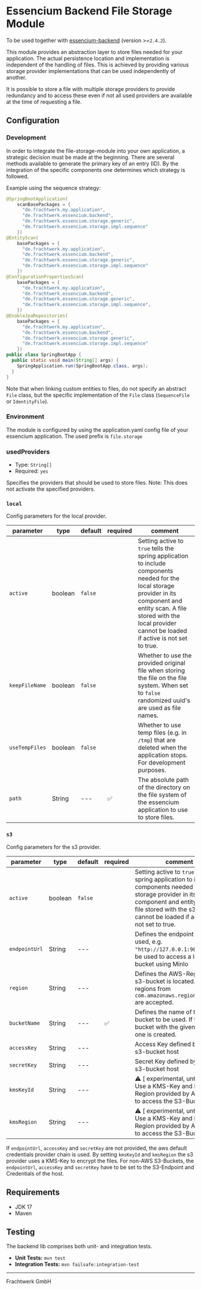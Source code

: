 # Essencium Backend File Storage Module

To be used together with [essencium-backend](https://github.com/Frachtwerk/essencium-backend) (version >=`2.4.2`).

This module provides an abstraction layer to store files needed for your application. The actual persistence location and implementation is independent of the handling of files. This is achieved by providing various storage provider implementations that can be used independently of another.

It is possible to store a file with multiple storage providers to provide redundancy and to access these even if not all
used providers are available at the time of requesting a file.

## Configuration

### Development

In order to integrate the file-storage-module into your own application, a strategic decision must be made at the beginning. There are several methods available to generate the primary key of an entry (ID). By the integration of the specific components one determines which strategy is followed.

Example using the sequence strategy:
```java
@SpringBootApplication(
    scanBasePackages = {
      "de.frachtwerk.my.application",
      "de.frachtwerk.essencium.backend",
      "de.frachtwerk.essencium.storage.generic",
      "de.frachtwerk.essencium.storage.impl.sequence"
    })
@EntityScan(
    basePackages = {
      "de.frachtwerk.my.application",
      "de.frachtwerk.essencium.backend",
      "de.frachtwerk.essencium.storage.generic",
      "de.frachtwerk.essencium.storage.impl.sequence"
    })
@ConfigurationPropertiesScan(
    basePackages = {
      "de.frachtwerk.my.application",
      "de.frachtwerk.essencium.backend",
      "de.frachtwerk.essencium.storage.generic",
      "de.frachtwerk.essencium.storage.impl.sequence",
    })
@EnableJpaRepositories(
    basePackages = {
      "de.frachtwerk.my.application",
      "de.frachtwerk.essencium.backend",
      "de.frachtwerk.essencium.storage.generic",
      "de.frachtwerk.essencium.storage.impl.sequence"
    })
public class SpringBootApp {
  public static void main(String[] args) {
    SpringApplication.run(SpringBootApp.class, args);
  }
}
```

Note that when linking custom entities to files, do not specify an abstract `File` class, but the specific implementation of the `File` class (`SequenceFile` or `IdentityFile`).

### Environment

The module is configured by using the application.yaml config file of your essencium application. The used prefix is `file.storage`

### usedProviders

- Type: `String[]`
- Required: `yes`

Specifies the providers that should be used to store files. Note: This does not activate the specified providers.

### `local`

Config parameters for the local provider.

| parameter      | type    | default | required           | comment                                                                                                                                                                                                                                  |
|----------------|---------|---------|--------------------|------------------------------------------------------------------------------------------------------------------------------------------------------------------------------------------------------------------------------------------|
| `active`       | boolean | `false` |                    | Setting active to `true` tells the spring application to include components needed for the local storage provider in its component and entity scan. A file stored with the local provider cannot be loaded if active is not set to true. |
| `keepFileName` | boolean | `false` |                    | Whether to use the provided original file when storing the file on the file system. When set to `false` randomized uuid's are used as file names.                                                                                        |
| `useTempFiles` | boolean | `false` |                    | Whether to use temp files (e.g. in `/tmp`) that are deleted when the application stops. For development purposes.                                                                                                                        |
| `path`         | String  | ---     | :white_check_mark: | The absolute path of the directory on the file system of the essencium application to use to store files.                                                                                                                                  |

### `s3`

Config parameters for the s3 provider.

| parameter     | type    | default | required           | comment                                                                                                                                                                                                                            |
|---------------|---------|---------|--------------------|------------------------------------------------------------------------------------------------------------------------------------------------------------------------------------------------------------------------------------|
| `active`      | boolean | `false` |                    | Setting active to `true` tells the spring application to include components needed for the s3 storage provider in its component and entity scan. A file stored with the s3 provider cannot be loaded if active is not set to true. |
| `endpointUrl` | String  | ---     |                    | Defines the endpoint URI to be used, e.g. `"http://127.0.0.1:9000"` can be used to access a local S3-bucket using MinIo                                                                                                            |
| `region`      | String  | ---     |                    | Defines the AWS-Region the s3-bucket is located. All regions from `com.amazonaws.regions.Regions` are accepted.                                                                                                                    |
| `bucketName`  | String  | ---     | :white_check_mark: | Defines the name of the s3-bucket to be used. If there is no bucket with the given name, one is created.                                                                                                                           |
| `accessKey`   | String  | ---     |                    | Access Key defined by your s3-bucket host                                                                                                                                                                                          |
| `secretKey`   | String  | ---     |                    | Secret Key defined by your s3-bucket host                                                                                                                                                                                          |
| `kmsKeyId`    | String  | ---     |                    | :warning: [ experimental, untested ] Use a KMS-Key and KMS-Region provided by AWS IAM to access the S3-Bucket.                                                                                                                     |
| `kmsRegion`   | String  | ---     |                    | :warning: [ experimental, untested ] Use a KMS-Key and KMS-Region provided by AWS IAM to access the S3-Bucket.                                                                                                                     |

If  `endpointUrl`, `accessKey` and `secretKey` are not provided, the aws default credentials provider chain is used. By
setting `kmsKeyId` and `kmsRegion` the s3 provider uses a KMS-Key to encrypt the files.
For non-AWS S3-Buckets, the `endpointUrl`, `accessKey` and `secretKey` have to be set to the S3-Endpoint and Credentials
of the host.

## Requirements

- JDK 17
- Maven

## Testing

The backend lib comprises both unit- and integration tests.

- **Unit Tests:** `mvn test`
- **Integration Tests:** `mvn failsafe:integration-test`

---

Frachtwerk GmbH

